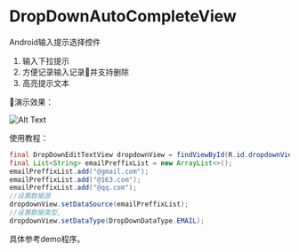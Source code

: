 # DropDownAutoCompleteView
Android输入提示选择控件

1. 输入下拉提示
2. 方便记录输入记录并支持删除
3. 高亮提示文本

演示效果：


![Alt Text](https://github.com/tangchiech/DropDownAutoCompleteView/blob/master/gif/dropdown.gif)


使用教程：

```java
final DropDownEditTextView dropdownView = findViewById(R.id.dropdownView);
final List<String> emailPreffixList = new ArrayList<>();
emailPreffixList.add("@gmail.com");
emailPreffixList.add("@163.com");
emailPreffixList.add("@qq.com");
//设置数据源
dropdownView.setDataSource(emailPreffixList);
//设置数据类型,
dropdownView.setDataType(DropDownDataType.EMAIL);
```

具体参考demo程序。
